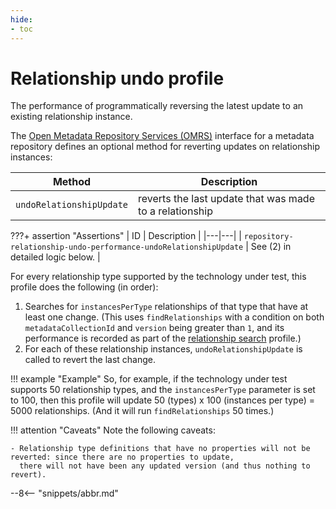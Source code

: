 ```yaml
---
hide:
- toc
---
```


<!-- SPDX-License-Identifier: CC-BY-4.0 -->
<!-- Copyright Contributors to the Egeria project. -->

# Relationship undo profile

The performance of programmatically reversing the latest update to an existing relationship instance.

The [Open Metadata Repository Services (OMRS)](/egeria/services/omrs) interface for a metadata
repository defines an optional method for reverting updates on relationship instances:

| Method | Description |
|---|---|
| `undoRelationshipUpdate` | reverts the last update that was made to a relationship |

???+ assertion "Assertions"
    | ID | Description |
    |---|---|
    | `repository-relationship-undo-performance-undoRelationshipUpdate` | See (2) in detailed logic below. |

For every relationship type supported by the technology under test, this profile does the following (in order):

1. Searches for `instancesPerType` relationships of that type that have at least one change. (This uses
   `findRelationships` with a condition on both `metadataCollectionId` and `version` being greater than `1`, and its
   performance is recorded as part of the [relationship search](relationship-search.md) profile.)
1. For each of these relationship instances, `undoRelationshipUpdate` is called to revert the last change.

!!! example "Example"
    So, for example, if the technology under test supports 50 relationship types, and the `instancesPerType` parameter is
    set to 100, then this profile will update 50 (types) x 100 (instances per type) = 5000
    relationships. (And it will run `findRelationships` 50 times.)

!!! attention "Caveats"
    Note the following caveats:

    - Relationship type definitions that have no properties will not be reverted: since there are no properties to update,
      there will not have been any updated version (and thus nothing to revert).

--8<-- "snippets/abbr.md"
